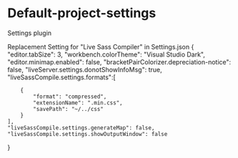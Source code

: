 # Default-project-settings

Settings plugin

Replacement Setting for "Live Sass Compiler" in Settings.json
{
    "editor.tabSize": 3,
    "workbench.colorTheme": "Visual Studio Dark",
    "editor.minimap.enabled": false,
    "bracketPairColorizer.depreciation-notice": false,
    "liveServer.settings.donotShowInfoMsg": true,
    "liveSassCompile.settings.formats":[
        
        {
            "format": "compressed",
            "extensionName": ".min.css",
            "savePath": "~/../css"
        }
    ],
    "liveSassCompile.settings.generateMap": false,
    "liveSassCompile.settings.showOutputWindow": false
}
